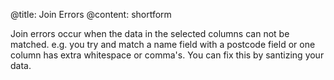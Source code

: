 @title: Join Errors
@content: shortform

Join errors occur when the data in the selected columns can not be matched. e.g. you try and match a name field with a postcode field or one column has extra whitespace or comma's. You can fix this by santizing your data.